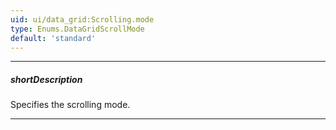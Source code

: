 ```yaml
---
uid: ui/data_grid:Scrolling.mode
type: Enums.DataGridScrollMode
default: 'standard'
---
```

---
##### shortDescription
Specifies the scrolling mode.

---
